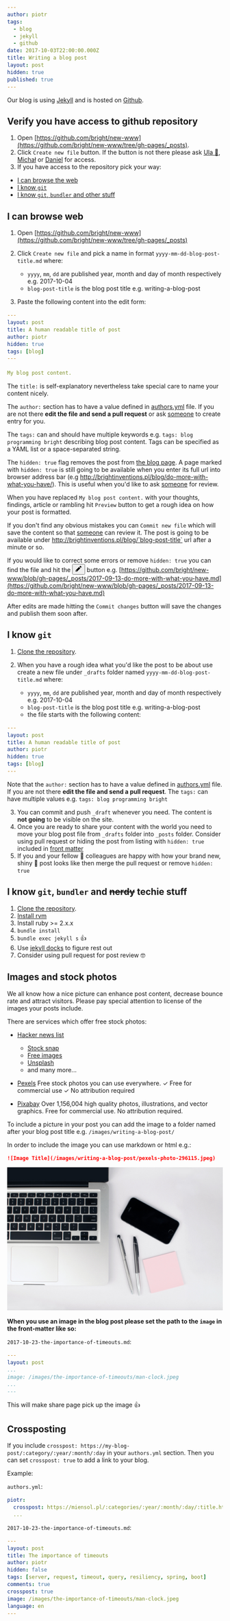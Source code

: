 ```yaml
---
author: piotr
tags:
  - blog
  - jekyll
  - github
date: 2017-10-03T22:00:00.000Z
title: Writing a blog post
layout: post
hidden: true
published: true
---
```

Our blog is using [Jekyll](https://jekyllrb.com/) and is hosted on [Github](https://github.com/bright/new-www).

## Verify you have access to github repository

1. Open [https://github.com/bright/new-www](https://github.com/bright/new-www/tree/gh-pages/_posts).
2. Click `Create new file` button. If the button is not there please ask [Ula 🚴‍](https://bright-inventions.slack.com/messages/D3B8FTX71), [Michał](https://bright-inventions.slack.com/messages/D04QP07B4) or [Daniel](https://bright-inventions.slack.com/messages/D04QP10LU) for access.
3. If you have access to the repository pick your way:

* [I can browse the web](#web)
* [I know `git`](#git)
* [I know `git`, `bundler` and other stuff](#git-bundler)

## <a name="web"></a>I can browse web

1. Open [https://github.com/bright/new-www](https://github.com/bright/new-www/tree/gh-pages/_posts)
2. Click `Create new file` and pick a name in format `yyyy-mm-dd-blog-post-title.md` where:

   * `yyyy`, `mm`, `dd` are published year, month and day of month respectively e.g. 2017-10-04
   * `blog-post-title` is the blog post title e.g. writing-a-blog-post
3. Paste the following content into the edit form:

```yaml
---
layout: post
title: A human readable title of post
author: piotr
hidden: true
tags: [blog]
---

My blog post content.
```

The `title:` is self-explanatory nevertheless take special care to name your content nicely. 

The `author:` section has to have a value defined in [authors.yml](https://github.com/bright/new-www/blob/gh-pages/_data/authors.yml) file. If you are not there **edit the file and send a pull request** or ask [someone](https://bright-inventions.slack.com/messages/C3ELVL58F) to create entry for you. 

The `tags:` can and should have multiple keywords e.g. `tags: blog programming bright` describing blog post content. Tags can be specified as a YAML list or a space-separated string.

The `hidden: true` flag removes the post from [the blog page](http://brightinventions.pl/blog/). A page marked with `hidden: true` is still going to be available when you enter its full url into browser address bar (e.g http://brightinventions.pl/blog/do-more-with-what-you-have/). This is useful when you'd like to ask [someone](https://bright-inventions.slack.com/messages/C3ELVL58F) for review. 

When you have replaced `My blog post content.` with your thoughts, findings, article or rambling hit `Preview` button to get a rough idea on how your post is formatted.

If you don't find any obvious mistakes you can `Commit new file` which will save the content so that [someone](https://bright-inventions.slack.com/messages/C3ELVL58F) can review it. The post is going to be available under http://brightinventions.pl/blog/`blog-post-title` url after a minute or so. 

If you would like to correct some errors or remove `hidden: true` you can find the file and hit the <button><svg aria-hidden="true" class="octicon octicon-pencil" height="16" version="1.1" viewBox="0 0 14 16" width="14"><path fill-rule="evenodd" d="M0 12v3h3l8-8-3-3-8 8zm3 2H1v-2h1v1h1v1zm10.3-9.3L12 6 9 3l1.3-1.3a.996.996 0 0 1 1.41 0l1.59 1.59c.39.39.39 1.02 0 1.41z"></path></svg></button> button e.g. [https://github.com/bright/new-www/blob/gh-pages/_posts/2017-09-13-do-more-with-what-you-have.md](https://github.com/bright/new-www/blob/gh-pages/_posts/2017-09-13-do-more-with-what-you-have.md)

After edits are made hitting the `Commit changes` button will save the changes and publish them soon after. 

## <a name="git"></a>I know `git`

1. [Clone the repository](https://github.com/bright/new-www). 
2. When you have a rough idea what you'd like the post to be about use create a new file under `_drafts` folder named `yyyy-mm-dd-blog-post-title.md` where:

   * `yyyy`, `mm`, `dd` are published year, month and day of month respectively e.g. 2017-10-04
   * `blog-post-title` is the blog post title e.g. writing-a-blog-post
   * the file starts with the following content:

```yaml
---
layout: post
title: A human readable title of post
author: piotr
hidden: true
tags: [blog]
---
```

Note that the `author:` section has to have a value defined in [authors.yml](https://github.com/bright/new-www/blob/gh-pages/_data/authors.yml) file. If you are not there **edit the file and send a pull request**. 
The `tags:` can have multiple values e.g. `tags: blog programming bright`

3. You can commit and push `_draft` whenever you need. The content is **not going** to be visible on the site.
4. Once you are ready to share your content with the world you need to move your blog post file from `_drafts` folder into `_posts` folder. Consider using pull request or hiding the post from listing with `hidden: true` included in [front matter](https://jekyllrb.com/docs/frontmatter/)
5. If you and your fellow 💍 colleagues are happy with how your brand new, shiny 💎 post looks like then merge the pull request or remove `hidden: true`

## <a name="git-bundler"></a>I know `git`, `bundler` and ~~nerdy~~ techie stuff

1. [Clone the repository](https://github.com/bright/new-www). 
2. [Install rvm](https://rvm.io/rvm/install)
3. Install ruby >= 2.x.x
4. `bundle install`
5. `bundle exec jekyll s` 👍
6. Use [jekyll docks](https://jekyllrb.com/) to figure rest out
7. Consider using pull request for post review 🤓

## Images and stock photos

We all know how a nice picture can enhance post content, decrease bounce rate and attract visitors. Please pay special attention to license of the images your posts include. 

There are services which offer free stock photos:

* [Hacker news list](https://news.ycombinator.com/item?id=15602538)

  * [Stock snap](https://stocksnap.io/)
  * [Free images](http://www.free-images.cc/)
  * [Unsplash](https://unsplash.com/)
  * and many more...
* [Pexels](https://www.pexels.com/) Free stock photos you can use everywhere. ✓ Free for commercial use ✓ No attribution required 
* [Pixabay](https://pixabay.com) Over 1,156,004 high quality photos, illustrations, and vector graphics. Free for commercial use. No attribution required.

To include a picture in your post you can add the image to a folder named after your blog post title e.g. `/images/writing-a-blog-post/`

In order to include the image you can use markdown or html e.g.:

```markdown
![Image Title](/images/writing-a-blog-post/pexels-photo-296115.jpeg)
```

![Image Title](/images/writing-a-blog-post/pexels-photo-296115.jpeg)

**When you use an image in the blog post please set the path to the `image` in the front-matter like so:**

`2017-10-23-the-importance-of-timeouts.md`:

```yaml
---
layout: post
...
image: /images/the-importance-of-timeouts/man-clock.jpeg
...
---
```

This will make share page pick up the image 👍

## Crossposting

If you include `crosspost: https://my-blog-post/:category/:year/:month/:day` in your `authors.yml` section. Then you can set `crosspost: true` to add a link to your blog.

Example:

`authors.yml`:

```yaml
piotr:
  crosspost: https://miensol.pl/:categories/:year/:month/:day/:title.html
  ...
```

`2017-10-23-the-importance-of-timeouts.md`:

```yaml
---
layout: post
title: The importance of timeouts
author: piotr
hidden: false
tags: [server, request, timeout, query, resiliency, spring, boot]
comments: true
crosspost: true
image: /images/the-importance-of-timeouts/man-clock.jpeg
language: en
---
```
